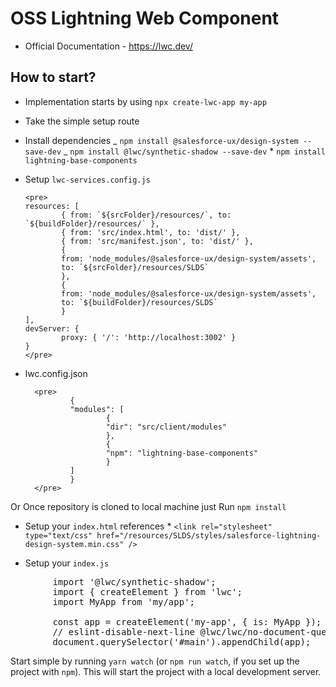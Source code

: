 # OSS Lightning Web Component

-   Official Documentation - https://lwc.dev/

## How to start?

-   Implementation starts by using `npx create-lwc-app my-app`
-   Take the simple setup route
-   Install dependencies
    _ `npm install @salesforce-ux/design-system --save-dev`
    _ `npm install @lwc/synthetic-shadow --save-dev` \* `npm install lightning-base-components`
-   Setup `lwc-services.config.js`


        <pre>
        resources: [
                { from: `${srcFolder}/resources/`, to: `${buildFolder}/resources/` },
                { from: 'src/index.html', to: 'dist/' },
                { from: 'src/manifest.json', to: 'dist/' },
                {
                from: 'node_modules/@salesforce-ux/design-system/assets',
                to: `${srcFolder}/resources/SLDS`
                },
                {
                from: 'node_modules/@salesforce-ux/design-system/assets',
                to: `${buildFolder}/resources/SLDS`
                }
        ],
        devServer: {
                proxy: { '/': 'http://localhost:3002' }
        }
        </pre>

-   lwc.config.json

          <pre>
                  {
                  "modules": [
                          {
                          "dir": "src/client/modules"
                          },
                          {
                          "npm": "lightning-base-components"
                          }
                  ]
                  }
          </pre>

Or Once repository is cloned to local machine just Run `npm install`

-   Setup your `index.html` references \* `<link rel="stylesheet" type="text/css" href="/resources/SLDS/styles/salesforce-lightning-design-system.min.css" />`

-   Setup your `index.js`

<pre>
        import '@lwc/synthetic-shadow';
        import { createElement } from 'lwc';
        import MyApp from 'my/app';

        const app = createElement('my-app', { is: MyApp });
        // eslint-disable-next-line @lwc/lwc/no-document-query
        document.querySelector('#main').appendChild(app);
</pre>

Start simple by running `yarn watch` (or `npm run watch`, if you set up the project with `npm`). This will start the project with a local development server.
